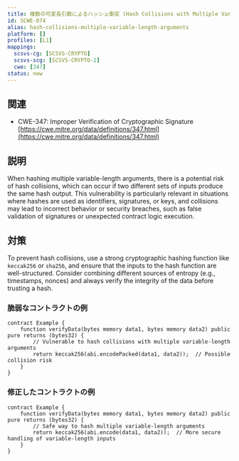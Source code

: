 ```yaml
---
title: 複数の可変長引数によるハッシュ衝突 (Hash Collisions with Multiple Variable Length Arguments)
id: SCWE-074
alias: hash-collisions-multiple-variable-length-arguments
platform: []
profiles: [L1]
mappings:
  scsvs-cg: [SCSVS-CRYPTO]
  scsvs-scg: [SCSVS-CRYPTO-2]
  cwe: [347]
status: new
---
```


## 関連
- CWE-347: Improper Verification of Cryptographic Signature
  [https://cwe.mitre.org/data/definitions/347.html](https://cwe.mitre.org/data/definitions/347.html)

## 説明
When hashing multiple variable-length arguments, there is a potential risk of hash collisions, which can occur if two different sets of inputs produce the same hash output. This vulnerability is particularly relevant in situations where hashes are used as identifiers, signatures, or keys, and collisions may lead to incorrect behavior or security breaches, such as false validation of signatures or unexpected contract logic execution.

## 対策
To prevent hash collisions, use a strong cryptographic hashing function like `keccak256` or `sha256`, and ensure that the inputs to the hash function are well-structured. Consider combining different sources of entropy (e.g., timestamps, nonces) and always verify the integrity of the data before trusting a hash.

### 脆弱なコントラクトの例
```solidity
contract Example {
    function verifyData(bytes memory data1, bytes memory data2) public pure returns (bytes32) {
        // Vulnerable to hash collisions with multiple variable-length arguments
        return keccak256(abi.encodePacked(data1, data2));  // Possible collision risk
    }
}
```


### 修正したコントラクトの例
```solidity
contract Example {
    function verifyData(bytes memory data1, bytes memory data2) public pure returns (bytes32) {
        // Safe way to hash multiple variable-length arguments
        return keccak256(abi.encode(data1, data2));  // More secure handling of variable-length inputs
    }
}
```
